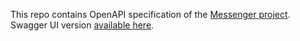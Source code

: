 This repo contains OpenAPI specification of the [Messenger project](https://github.com/barpav/messenger). Swagger UI version [available here](https://barpav.github.io/msg-api-spec).